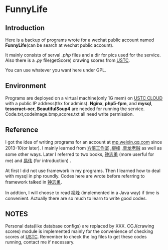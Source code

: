 FunnyLife
=========

Introduction
---------
Here is a backup of programs wrote for a wechat public account named **FunnyLife**(can be search at wechat public account).

It mainly consists of serval *.php* files and a dir for pics used for the service. Also there is a *.py* file(getScore) crawing scores from [USTC](yjs.ustc.edu.cn/).

You can use whatever you want here under GPL.

Environment
---------
Programs are deployed on a virtual machine(only 1G mem) on [USTC CLOUD](cloud.ustc.edu.cn/) with a public IP address(thx for admins). **Nginx**, **php5-fpm**, and **mysql**, **tesseract-ocr**, **BeautifulSoup4** are needed for running the service.
Code.txt,codeimage.bmp,scores.txt all need write permission.



Reference
---------
I got the idea of writing programs for an account at [mp.weixin.qq.com](https://mp.weixin.qq.com) since 2013-10(or later). I mainly learned from [方倍工作室](http://www.cnblogs.com/txw1958/p/wechat-tutorial.html) ,[柳峰](http://blog.csdn.net/lyq8479/article/category/1366622/) ,[青龙老贼](http://www.zhongyaofang.cn/combat_power/weixin_jiaocheng_vol1.html)  as well as some other ways. Later I referred to two books, [钟志勇](http://www.weixingon.com/wechat/wechatappdev.php) (more userful for me) and [易伟](http://book.douban.com/subject/25710483/) (for introduction) .

At first I did not use framework in my programs. Then I learned how to deal with mysql in php roundly. Codes here are wrote before referring to framework talked in [钟志勇](http://www.weixingon.com/wechat/wechatappdev.php).

In addtion, I will choose to read [柳峰](http://book.douban.com/subject/25838708/) (implemented in a Java way) if time is convenient. Actually there are so much to learn to write good codes.


NOTES
---------
Personal data(like database configs) are replaced by XXX. CCJ(crawing scores) module is implemented mainly for the convenience of checking scores at [USTC](http://yjs.ustc.edu.cn/).
Remember to check the log files to get these codes running, contact me if necessary.


